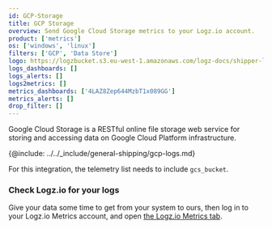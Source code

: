 ```yaml
---
id: GCP-Storage
title: GCP Storage
overview: Send Google Cloud Storage metrics to your Logz.io account.
product: ['metrics']
os: ['windows', 'linux']
filters: ['GCP', 'Data Store']
logo: https://logzbucket.s3.eu-west-1.amazonaws.com/logz-docs/shipper-logos/gcpstorage.png
logs_dashboards: []
logs_alerts: []
logs2metrics: []
metrics_dashboards: ['4LAZ8Zep644MzbT1x089GG']
metrics_alerts: []
drop_filter: []
---
```



Google Cloud Storage is a RESTful online file storage web service for storing and accessing data on Google Cloud Platform infrastructure. 


{@include: ../../_include/general-shipping/gcp-logs.md}  

For this integration, the telemetry list needs to include `gcs_bucket`.

### Check Logz.io for your logs

Give your data some time to get from your system to ours, then log in to your Logz.io Metrics account, and open [the Logz.io Metrics tab](https://app.logz.io/#/dashboard/metrics/).
